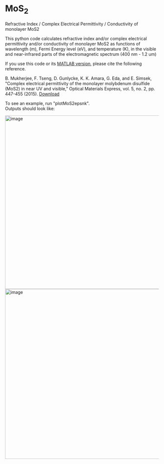 # MoS<sub>2</sub>
Refractive Index / Complex Electrical Permittivity / Conductivity of monolayer MoS2

This python code calculates refractive index and/or complex electrical permittivity and/or conductivity of monolayer MoS2 as functions of wavelength (m), Fermi Energy level (eV), and temperature (K), in the visible and near-infrared parts of the electromagnetic spectrum (400 nm - 1.2 um)

If you use this code or its [MATLAB version](https://github.com/simsekergun/MoS2/blob/main/getMoS2epsnk.m), please cite the following reference.

B. Mukherjee, F. Tseng, D. Gunlycke, K. K. Amara, G. Eda, and E. Simsek, "Complex electrical permittivity of the monolayer molybdenum disulfide (MoS2) in near UV and visible," Optical Materials Express, vol. 5, no. 2, pp. 447-455 (2015). [Download](https://www.csee.umbc.edu/~simsek/journal_papers/j30_sci_rep.pdf) 


To see an example, run "plotMoS2epsnk". <br>
Outputs should look like: 

<img width="568" alt="image" src="https://user-images.githubusercontent.com/58180288/155270637-7e3c4dc8-e69d-4ea9-b039-3868f3a63bf9.png">

<img width="556" alt="image" src="https://user-images.githubusercontent.com/58180288/155270657-d5033d44-d6cd-4805-8c20-afe157db27fd.png">

